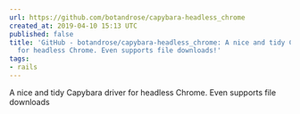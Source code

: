 ```yaml
---
url: https://github.com/botandrose/capybara-headless_chrome
created_at: 2019-04-10 15:13 UTC
published: false
title: 'GitHub - botandrose/capybara-headless_chrome: A nice and tidy Capybara driver
  for headless Chrome. Even supports file downloads!'
tags:
- rails
---
```


A nice and tidy Capybara driver for headless Chrome. Even supports file downloads
